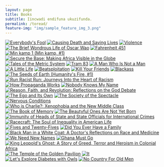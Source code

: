 ```yaml
---
layout: page
title: Books
subtitle: Iincwadi endifuna ukuzifunda.
permalink: /toread/
feature-img: "img/sample_feature_img_3.png"
---
```


[![Everybody's Fool](http://d.gr-assets.com/books/1449609035m/27068575.jpg)](http://www.goodreads.com/book/show/27068575-everybody-s-fool) [![Causing Death and Saving Lives](http://d.gr-assets.com/books/1356442355m/513308.jpg)](http://www.goodreads.com/book/show/513308.Causing_Death_and_Saving_Lives) [![Violence](http://d.gr-assets.com/books/1344316147m/2638701.jpg)](http://www.goodreads.com/book/show/2638701-violence) [![The Brief Wondrous Life of Oscar Wao](http://d.gr-assets.com/books/1391409748m/297673.jpg)](http://www.goodreads.com/book/show/297673.The_Brief_Wondrous_Life_of_Oscar_Wao) [![Fahrenheit 451](http://d.gr-assets.com/books/1366411587m/17470674.jpg)](http://www.goodreads.com/book/show/17470674-fahrenheit-451) [![Min kamp 1 (Min kamp, #1)](http://d.gr-assets.com/books/1262695721m/7147831.jpg)](http://www.goodreads.com/book/show/7147831-min-kamp-1) [![Secure the Base: Making Africa Visible in the Globe](http://d.gr-assets.com/books/1427337409m/25102582.jpg)](http://www.goodreads.com/book/show/25102582-secure-the-base) [![Tales of the Metric System](http://d.gr-assets.com/books/1411382159m/23260970.jpg)](http://www.goodreads.com/book/show/23260970-tales-of-the-metric-system) [![Tram 83](http://d.gr-assets.com/books/1434090752m/25712965.jpg)](http://www.goodreads.com/book/show/25712965-tram-83) [![A Man Who Is Not a Man](http://d.gr-assets.com/books/1355071978m/7138822.jpg)](http://www.goodreads.com/book/show/7138822-a-man-who-is-not-a-man) [![A Little Life](http://d.gr-assets.com/books/1446469353m/22822858.jpg)](http://www.goodreads.com/book/show/22822858-a-little-life) [![Beatsploitation](http://d.gr-assets.com/books/1373359096m/17916158.jpg)](http://www.goodreads.com/book/show/17916158-beatsploitation) [![Kill Your Friends](http://d.gr-assets.com/books/1332136711m/2848807.jpg)](http://www.goodreads.com/book/show/2848807-kill-your-friends) [![Blackass](http://d.gr-assets.com/books/1452067560m/25664503.jpg)](http://www.goodreads.com/book/show/25664503-blackass) [![The Seeds of Earth (Humanity's Fire, #1)](http://d.gr-assets.com/books/1408314584m/4332905.jpg)](http://www.goodreads.com/book/show/4332905-the-seeds-of-earth) [![Run Racist Run: Journeys Into the Heart of Racism](http://d.gr-assets.com/books/1449997844m/27134985.jpg)](http://www.goodreads.com/book/show/27134985-run-racist-run) [![How Propaganda Works](http://d.gr-assets.com/books/1416178254m/23528852.jpg)](http://www.goodreads.com/book/show/23528852-how-propaganda-works) [![Nobody Knows My Name](http://d.gr-assets.com/books/1320442267m/38458.jpg)](http://www.goodreads.com/book/show/38458.Nobody_Knows_My_Name) [![Reason, Faith, and Revolution: Reflections on the God Debate](http://d.gr-assets.com/books/1328826929m/6105763.jpg)](http://www.goodreads.com/book/show/6105763-reason-faith-and-revolution) [![The Ego and Its Own](http://d.gr-assets.com/books/1294696844m/416318.jpg)](http://www.goodreads.com/book/show/416318.The_Ego_and_Its_Own) [![The Society of the Spectacle](http://d.gr-assets.com/books/1370746722m/381440.jpg)](http://www.goodreads.com/book/show/381440.The_Society_of_the_Spectacle) [![Nervous Conditions](http://d.gr-assets.com/books/1369859435m/158674.jpg)](http://www.goodreads.com/book/show/158674.Nervous_Conditions) [![Who is Charlie?: Xenophobia and the New Middle Class](http://d.gr-assets.com/books/1440534793m/26165209.jpg)](http://www.goodreads.com/book/show/26165209-who-is-charlie) [![The Book of Memory](http://d.gr-assets.com/books/1439811882m/25666068.jpg)](http://www.goodreads.com/book/show/25666068-the-book-of-memory) [![The Beautyful Ones Are Not Yet Born](http://d.gr-assets.com/books/1338642082m/264587.jpg)](http://www.goodreads.com/book/show/264587.The_Beautyful_Ones_Are_Not_Yet_Born) [![Immunity of Heads of State and State Officials for International Crimes](http://d.gr-assets.com/books/1417413227m/23377056.jpg)](http://www.goodreads.com/book/show/23377056-immunity-of-heads-of-state-and-state-officials-for-international-crimes) [![Racecraft: The Soul of Inequality in American Life](http://d.gr-assets.com/books/1374000394m/14451357.jpg)](http://www.goodreads.com/book/show/14451357-racecraft) [![Fives and Twenty-Fives](http://d.gr-assets.com/books/1400986733m/20613654.jpg)](http://www.goodreads.com/book/show/20613654-fives-and-twenty-fives) [![Did You Ever Have a Family](http://d.gr-assets.com/books/1440378380m/24452249.jpg)](http://www.goodreads.com/book/show/24452249-did-you-ever-have-a-family) [![Black Man in a White Coat: A Doctor's Reflections on Race and Medicine](http://d.gr-assets.com/books/1422904934m/22857246.jpg)](http://www.goodreads.com/book/show/22857246-black-man-in-a-white-coat) [![We Need New Names](http://d.gr-assets.com/books/1352225506m/15852479.jpg)](http://www.goodreads.com/book/show/15852479-we-need-new-names) [![Ghana Must Go](http://d.gr-assets.com/books/1350363439m/15811505.jpg)](http://www.goodreads.com/book/show/15811505-ghana-must-go) [![King Leopold's Ghost: A Story of Greed, Terror and Heroism in Colonial Africa](http://d.gr-assets.com/books/1348621563m/347610.jpg)](http://www.goodreads.com/book/show/347610.King_Leopold_s_Ghost) [![The Temple of the Golden Pavilion](http://d.gr-assets.com/books/1342696904m/62798.jpg)](http://www.goodreads.com/book/show/62798.The_Temple_of_the_Golden_Pavilion) [![It](http://d.gr-assets.com/books/1334416842m/830502.jpg)](http://www.goodreads.com/book/show/830502.It) [![Let's Explore Diabetes with Owls](http://d.gr-assets.com/books/1359704028m/15790837.jpg)](http://www.goodreads.com/book/show/15790837-let-s-explore-diabetes-with-owls) [![No Country For Old Men](http://d.gr-assets.com/books/1443231179m/12497.jpg)](http://www.goodreads.com/book/show/12497.No_Country_For_Old_Men) 
